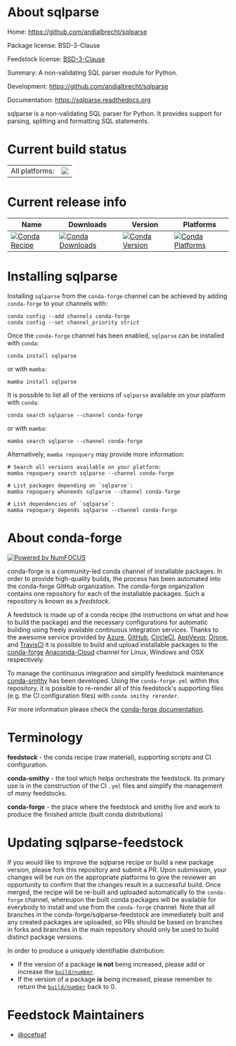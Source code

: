 About sqlparse
==============

Home: https://github.com/andialbrecht/sqlparse

Package license: BSD-3-Clause

Feedstock license: [BSD-3-Clause](https://github.com/conda-forge/sqlparse-feedstock/blob/main/LICENSE.txt)

Summary: A non-validating SQL parser module for Python.

Development: https://github.com/andialbrecht/sqlparse

Documentation: https://sqlparse.readthedocs.org

sqlparse is a non-validating SQL parser for Python. It provides support
for parsing, splitting and formatting SQL statements.


Current build status
====================


<table><tr><td>All platforms:</td>
    <td>
      <a href="https://dev.azure.com/conda-forge/feedstock-builds/_build/latest?definitionId=4334&branchName=main">
        <img src="https://dev.azure.com/conda-forge/feedstock-builds/_apis/build/status/sqlparse-feedstock?branchName=main">
      </a>
    </td>
  </tr>
</table>

Current release info
====================

| Name | Downloads | Version | Platforms |
| --- | --- | --- | --- |
| [![Conda Recipe](https://img.shields.io/badge/recipe-sqlparse-green.svg)](https://anaconda.org/conda-forge/sqlparse) | [![Conda Downloads](https://img.shields.io/conda/dn/conda-forge/sqlparse.svg)](https://anaconda.org/conda-forge/sqlparse) | [![Conda Version](https://img.shields.io/conda/vn/conda-forge/sqlparse.svg)](https://anaconda.org/conda-forge/sqlparse) | [![Conda Platforms](https://img.shields.io/conda/pn/conda-forge/sqlparse.svg)](https://anaconda.org/conda-forge/sqlparse) |

Installing sqlparse
===================

Installing `sqlparse` from the `conda-forge` channel can be achieved by adding `conda-forge` to your channels with:

```
conda config --add channels conda-forge
conda config --set channel_priority strict
```

Once the `conda-forge` channel has been enabled, `sqlparse` can be installed with `conda`:

```
conda install sqlparse
```

or with `mamba`:

```
mamba install sqlparse
```

It is possible to list all of the versions of `sqlparse` available on your platform with `conda`:

```
conda search sqlparse --channel conda-forge
```

or with `mamba`:

```
mamba search sqlparse --channel conda-forge
```

Alternatively, `mamba repoquery` may provide more information:

```
# Search all versions available on your platform:
mamba repoquery search sqlparse --channel conda-forge

# List packages depending on `sqlparse`:
mamba repoquery whoneeds sqlparse --channel conda-forge

# List dependencies of `sqlparse`:
mamba repoquery depends sqlparse --channel conda-forge
```


About conda-forge
=================

[![Powered by
NumFOCUS](https://img.shields.io/badge/powered%20by-NumFOCUS-orange.svg?style=flat&colorA=E1523D&colorB=007D8A)](https://numfocus.org)

conda-forge is a community-led conda channel of installable packages.
In order to provide high-quality builds, the process has been automated into the
conda-forge GitHub organization. The conda-forge organization contains one repository
for each of the installable packages. Such a repository is known as a *feedstock*.

A feedstock is made up of a conda recipe (the instructions on what and how to build
the package) and the necessary configurations for automatic building using freely
available continuous integration services. Thanks to the awesome service provided by
[Azure](https://azure.microsoft.com/en-us/services/devops/), [GitHub](https://github.com/),
[CircleCI](https://circleci.com/), [AppVeyor](https://www.appveyor.com/),
[Drone](https://cloud.drone.io/welcome), and [TravisCI](https://travis-ci.com/)
it is possible to build and upload installable packages to the
[conda-forge](https://anaconda.org/conda-forge) [Anaconda-Cloud](https://anaconda.org/)
channel for Linux, Windows and OSX respectively.

To manage the continuous integration and simplify feedstock maintenance
[conda-smithy](https://github.com/conda-forge/conda-smithy) has been developed.
Using the ``conda-forge.yml`` within this repository, it is possible to re-render all of
this feedstock's supporting files (e.g. the CI configuration files) with ``conda smithy rerender``.

For more information please check the [conda-forge documentation](https://conda-forge.org/docs/).

Terminology
===========

**feedstock** - the conda recipe (raw material), supporting scripts and CI configuration.

**conda-smithy** - the tool which helps orchestrate the feedstock.
                   Its primary use is in the construction of the CI ``.yml`` files
                   and simplify the management of *many* feedstocks.

**conda-forge** - the place where the feedstock and smithy live and work to
                  produce the finished article (built conda distributions)


Updating sqlparse-feedstock
===========================

If you would like to improve the sqlparse recipe or build a new
package version, please fork this repository and submit a PR. Upon submission,
your changes will be run on the appropriate platforms to give the reviewer an
opportunity to confirm that the changes result in a successful build. Once
merged, the recipe will be re-built and uploaded automatically to the
`conda-forge` channel, whereupon the built conda packages will be available for
everybody to install and use from the `conda-forge` channel.
Note that all branches in the conda-forge/sqlparse-feedstock are
immediately built and any created packages are uploaded, so PRs should be based
on branches in forks and branches in the main repository should only be used to
build distinct package versions.

In order to produce a uniquely identifiable distribution:
 * If the version of a package **is not** being increased, please add or increase
   the [``build/number``](https://docs.conda.io/projects/conda-build/en/latest/resources/define-metadata.html#build-number-and-string).
 * If the version of a package **is** being increased, please remember to return
   the [``build/number``](https://docs.conda.io/projects/conda-build/en/latest/resources/define-metadata.html#build-number-and-string)
   back to 0.

Feedstock Maintainers
=====================

* [@ocefpaf](https://github.com/ocefpaf/)

